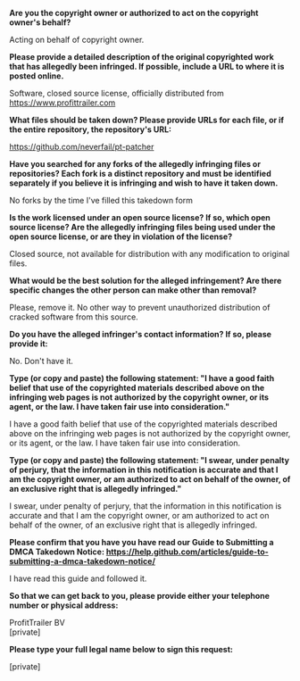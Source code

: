 **Are you the copyright owner or authorized to act on the copyright owner's behalf?**

Acting on behalf of copyright owner.

**Please provide a detailed description of the original copyrighted work that has allegedly been infringed. If possible, include a URL to where it is posted online.**

Software, closed source license, officially distributed from https://www.profittrailer.com

**What files should be taken down? Please provide URLs for each file, or if the entire repository, the repository's URL:**

https://github.com/neverfail/pt-patcher

**Have you searched for any forks of the allegedly infringing files or repositories? Each fork is a distinct repository and must be identified separately if you believe it is infringing and wish to have it taken down.**

No forks by the time I've filled this takedown form

**Is the work licensed under an open source license? If so, which open source license? Are the allegedly infringing files being used under the open source license, or are they in violation of the license?**

Closed source, not available for distribution with any modification to original files.

**What would be the best solution for the alleged infringement? Are there specific changes the other person can make other than removal?**

Please, remove it. No other way to prevent unauthorized distribution of cracked software from this source.

**Do you have the alleged infringer's contact information? If so, please provide it:**

No. Don't have it.

**Type (or copy and paste) the following statement: "I have a good faith belief that use of the copyrighted materials described above on the infringing web pages is not authorized by the copyright owner, or its agent, or the law. I have taken fair use into consideration."**

I have a good faith belief that use of the copyrighted materials described above on the infringing web pages is not authorized by the copyright owner, or its agent, or the law. I have taken fair use into consideration.

**Type (or copy and paste) the following statement: "I swear, under penalty of perjury, that the information in this notification is accurate and that I am the copyright owner, or am authorized to act on behalf of the owner, of an exclusive right that is allegedly infringed."**

I swear, under penalty of perjury, that the information in this notification is accurate and that I am the copyright owner, or am authorized to act on behalf of the owner, of an exclusive right that is allegedly infringed.

**Please confirm that you have you have read our Guide to Submitting a DMCA Takedown Notice: https://help.github.com/articles/guide-to-submitting-a-dmca-takedown-notice/**

I have read this guide and followed it.

**So that we can get back to you, please provide either your telephone number or physical address:**

ProfitTrailer BV  
[private]  

**Please type your full legal name below to sign this request:**

[private]
